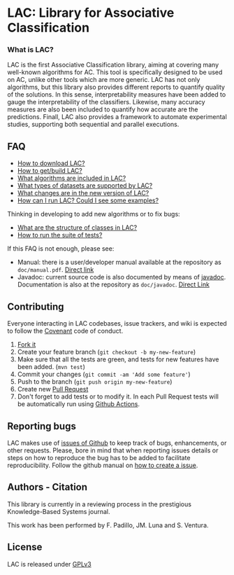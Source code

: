 # LAC: Library for Associative Classification

### What is LAC?

LAC is the first Associative Classification library, aiming at covering many well-known algorithms for AC. This tool is specifically designed to be used on AC, unlike other tools which are more generic. LAC has not only algorithms, but this library also provides different reports to quantify quality of the solutions. In this sense, interpretability measures have been added to gauge the interpretability of the classifiers. Likewise, many accuracy measures are also been included to quantify how accurate are the predictions. Finall, LAC also provides a framework to automate experimental studies, supporting both sequential and parallel executions.


## FAQ

* [How to download LAC?](https://github.com/kdis-lab/lac/wiki/Downloading-LAC)
* [How to get/build LAC?](https://github.com/kdis-lab/lac/wiki/Building-LAC)
* [What algorithms are included in LAC?](https://github.com/kdis-lab/lac/wiki/Algorithms-included-in-LAC)
* [What types of datasets are supported by LAC?](https://github.com/kdis-lab/lac/wiki/Type-of-datasets-supported-by-LAC)
* [What changes are in the new version of LAC?](https://github.com/kdis-lab/lac/blob/main/CHANGELOG.md)
* [How can I run LAC? Could I see some examples?](https://github.com/kdis-lab/lac/wiki/Examples.-Running-LAC)

Thinking in developing to add new algorithms or to fix bugs:

* [What are the structure of classes in LAC?](https://github.com/kdis-lab/lac/wiki/Structure-of-classes-in-LAC)
* [How to run the suite of tests?](https://github.com/kdis-lab/lac/wiki/Running-tests)


If this FAQ is not enough, please see:

* Manual: there is a user/developer manual available at the repository as `doc/manual.pdf`. [Direct link](https://github.com/kdis-lab/lac/blob/v0.2.0/doc/manual.pdf)
* Javadoc: current source code is also documented by means of [javadoc](https://docs.oracle.com/javase/8/docs/technotes/tools/windows/javadoc.html). Documentation is also at the repository as `doc/javadoc`. [Direct Link](https://github.com/kdis-lab/lac/blob/v0.2.0/doc/javadoc)


## Contributing

Everyone interacting in LAC codebases, issue trackers, and wiki is expected to follow the [Covenant](https://www.contributor-covenant.org/version/2/0/code_of_conduct) code of conduct.

1. [Fork it](http://github.com/kdis-lab/lac/fork)
2. Create your feature branch (`git checkout -b my-new-feature`)
3. Make sure that all the tests are green, and tests for new features have been added. (`mvn test`)
4. Commit your changes (`git commit -am 'Add some feature'`)
5. Push to the branch (`git push origin my-new-feature`)
6. Create new [Pull Request](https://help.github.com/en/desktop/contributing-to-projects/creating-a-pull-request)
7. Don't forget to add tests or to modify it. In each Pull Request tests will be automatically run using [Github Actions](https://github.com/features/actions).

## Reporting bugs

LAC makes use of [issues of Github](https://github.com/kdis-lab/lac/issues) to keep track of bugs, enhancements, or other requests. Please, bore in mind that when reporting issues details or steps on how to reproduce the bug has to be added to facilitate reproducibility. Follow the github manual on [how to create a issue](https://help.github.com/en/github/managing-your-work-on-github/creating-an-issue).

## Authors - Citation

This library is currently in a reviewing process in the prestigious Knowledge-Based Systems journal.

This work has been performed by F. Padillo, JM. Luna and S. Ventura.

## License

LAC is released under [GPLv3](https://opensource.org/licenses/GPL-3.0)

